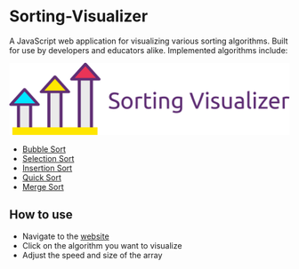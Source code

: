 # Sorting-Visualizer
A JavaScript web application for visualizing various sorting algorithms. Built for use by developers and educators alike. Implemented algorithms include:

<img src="metaImageSort.png">

- [Bubble Sort](https://en.wikipedia.org/wiki/Bubble_sort)
- [Selection Sort](https://en.wikipedia.org/wiki/Selection_sort)
- [Insertion Sort](https://en.wikipedia.org/wiki/Insertion_sort)
- [Quick Sort](https://en.wikipedia.org/wiki/Quicksort)
- [Merge Sort](https://en.wikipedia.org/wiki/Merge_sort)

## How to use

- Navigate to the [website](https://paras7403.github.io/Sorting-Visualizer/)
- Click on the algorithm you want to visualize
- Adjust the speed and size of the array
